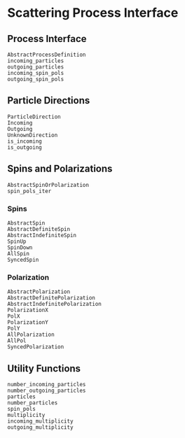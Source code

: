 # Scattering Process Interface

## Process Interface

```@docs
AbstractProcessDefinition
incoming_particles
outgoing_particles
incoming_spin_pols
outgoing_spin_pols
```

## Particle Directions

```@docs
ParticleDirection
Incoming
Outgoing
UnknownDirection
is_incoming
is_outgoing
```

## Spins and Polarizations

```@docs
AbstractSpinOrPolarization
spin_pols_iter
```

### Spins

```@docs
AbstractSpin
AbstractDefiniteSpin
AbstractIndefiniteSpin
SpinUp
SpinDown
AllSpin
SyncedSpin
```

### Polarization

```@docs
AbstractPolarization
AbstractDefinitePolarization
AbstractIndefinitePolarization
PolarizationX
PolX
PolarizationY
PolY
AllPolarization
AllPol
SyncedPolarization
```

## Utility Functions

```@docs
number_incoming_particles
number_outgoing_particles
particles
number_particles
spin_pols
multiplicity
incoming_multiplicity
outgoing_multiplicity
```
